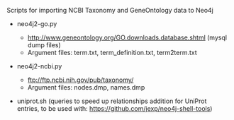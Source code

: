 Scripts for importing NCBI Taxonomy and GeneOntology data to Neo4j

* neo4j2-go.py
    * http://www.geneontology.org/GO.downloads.database.shtml (mysql dump files)
	* Argument files: term.txt, term_definition.txt, term2term.txt
* neo4j2-ncbi.py
	* ftp://ftp.ncbi.nih.gov/pub/taxonomy/
	* Argument files: nodes.dmp, names.dmp

* uniprot.sh (queries to speed up relationships addition for UniProt entries, to be used with: https://github.com/jexp/neo4j-shell-tools)

